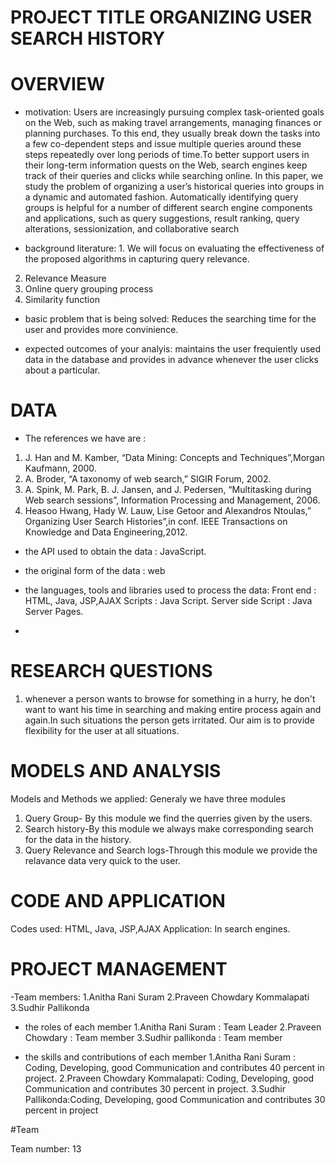 PROJECT TITLE
ORGANIZING USER SEARCH HISTORY
=============

# OVERVIEW

- motivation: Users are increasingly pursuing complex task-oriented goals on the Web, such as making travel arrangements, managing finances or planning purchases. To this end, they usually break down the tasks into a few co-dependent steps and issue multiple queries around these steps repeatedly over long periods of time.To better support users in their long-term information quests on the Web, search engines keep track of their queries and clicks while searching online. In this paper, we study the problem of organizing a user’s historical queries into groups in a dynamic and automated fashion. Automatically identifying query groups is helpful for a number of different search engine components and applications, such as query suggestions, result ranking, query alterations, sessionization, and collaborative search


- background literature: 1.	We will focus on evaluating the effectiveness of the proposed algorithms in capturing query relevance.
2.	Relevance Measure
3.	Online query grouping process
4.	 Similarity function

- basic problem that is being solved: Reduces the searching time for the user and provides more convinience. 


- expected outcomes of your analyis: maintains the user frequiently used data in the database and provides in advance whenever the user clicks about a particular.


# DATA


- The references we have are : 
1. J. Han and M. Kamber, “Data Mining: Concepts
and Techniques”,Morgan Kaufmann, 2000.
2. A. Broder, “A taxonomy of web search,” SIGIR
Forum, 2002.
3. A. Spink, M. Park, B. J. Jansen, and J. Pedersen,
“Multitasking during Web search sessions”,
Information Processing and Management, 2006.
4. Heasoo Hwang, Hady W. Lauw, Lise Getoor and
Alexandros Ntoulas,” Organizing User Search
Histories”,in conf. IEEE Transactions on Knowledge
and Data Engineering,2012. 

- the API used to obtain the data : JavaScript.

- the original form of the data : web

- the languages, tools and libraries used to process the data:
Front end              : HTML, Java, JSP,AJAX
Scripts                : Java Script.
Server side Script     :   Java Server Pages.
-

# RESEARCH QUESTIONS

1. whenever a person wants to browse for something in a hurry, he don't want to want his time in searching and making entire process again and again.In such situations the person gets irritated. Our aim is to provide flexibility for the user at all situations.



# MODELS AND ANALYSIS


Models and Methods we applied: Generaly we have three modules
1.	Query Group- By this module we find the querries given by the users.
2.	Search history-By this module we always make corresponding search for the data in the history.
3.	Query Relevance and Search logs-Through this module we provide the relavance data very quick to the user.



# CODE AND APPLICATION

Codes used: HTML, Java, JSP,AJAX
Application: In search engines.


# PROJECT MANAGEMENT


-Team members:
1.Anitha Rani Suram
2.Praveen Chowdary Kommalapati
3.Sudhir Pallikonda

- the roles of each member
1.Anitha Rani Suram : Team Leader
2.Praveen Chowdary : Team member
3.Sudhir pallikonda : Team member


- the skills and contributions of each member
1.Anitha Rani Suram : Coding, Developing,  good Communication and contributes 40 percent in project.
2.Praveen Chowdary Kommalapati: Coding, Developing,  good Communication and contributes 30 percent in project.
3.Sudhir Pallikonda:Coding, Developing,  good Communication and contributes 30 percent in project


#Team

Team number: 13
